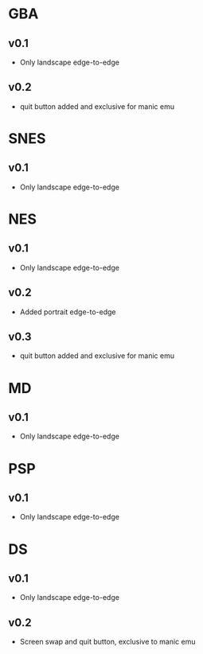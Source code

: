 # GBA

## v0.1

- Only landscape edge-to-edge

## v0.2

- quit button added and exclusive for manic emu

# SNES

## v0.1

- Only landscape edge-to-edge

# NES

## v0.1

- Only landscape edge-to-edge

## v0.2

- Added portrait edge-to-edge

## v0.3

- quit button added and exclusive for manic emu

# MD

## v0.1

- Only landscape edge-to-edge

# PSP

## v0.1

- Only landscape edge-to-edge

# DS

## v0.1

- Only landscape edge-to-edge

## v0.2

- Screen swap and quit button, exclusive to manic emu
